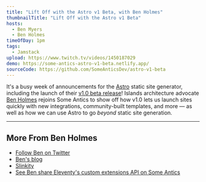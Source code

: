 ```yaml
---
title: "Lift Off with the Astro v1 Beta, with Ben Holmes"
thumbnailTitle: "Lift Off with the Astro v1 Beta"
hosts:
  - Ben Myers
  - Ben Holmes
timeOfDay: 1pm
tags:
  - Jamstack
upload: https://www.twitch.tv/videos/1450187029
demo: https://some-antics-astro-v1-beta.netlify.app/
sourceCode: https://github.com/SomeAnticsDev/astro-v1-beta
---
```


It's a busy week of announcements for the [Astro](https://astro.build/) static site generator, including the launch of their [v1.0 beta release](https://astro.build/blog/launch-week/)! Islands architecture advocate [Ben Holmes](https://twitter.com/bholmesdev) rejoins Some Antics to show off how v1.0 lets us launch sites quickly with new integrations, community-built templates, and more — as well as how we can use Astro to go *beyond* static site generation.

---

## More From Ben Holmes

- [Follow Ben on Twitter](https://twitter.com/bholmesdev)
- [Ben's blog](https://bholmes.dev)
- [Slinkity](https://slinkity.dev)
- [See Ben share Eleventy's custom extensions API on Some Antics](/eleventy-custom-extensions/)